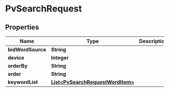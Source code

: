 

# PvSearchRequest


## Properties

Name | Type | Description | Notes
------------ | ------------- | ------------- | -------------
**bidWordSource** | **String** |  |  [optional]
**device** | **Integer** |  |  [optional]
**orderBy** | **String** |  |  [optional]
**order** | **String** |  |  [optional]
**keywordList** | [**List&lt;PvSearchRequestWordItem&gt;**](PvSearchRequestWordItem.md) |  |  [optional]



